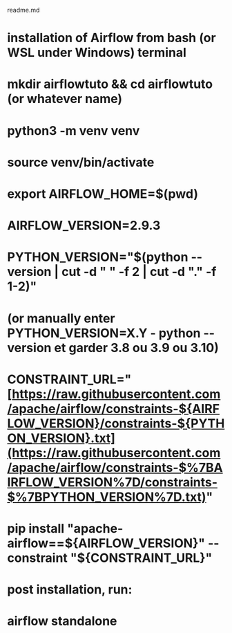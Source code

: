 readme.md

# installation of Airflow from bash (or WSL under Windows) terminal
# mkdir airflowtuto && cd airflowtuto (or whatever name)
# python3 -m venv venv
# source venv/bin/activate
# export AIRFLOW_HOME=$(pwd)
# AIRFLOW_VERSION=2.9.3
# PYTHON_VERSION="$(python --version | cut -d " " -f 2 | cut -d "." -f 1-2)"
# (or manually enter PYTHON_VERSION=X.Y - python -- version et garder 3.8 ou 3.9 ou 3.10)
# CONSTRAINT_URL="[https://raw.githubusercontent.com/apache/airflow/constraints-${AIRFLOW_VERSION}/constraints-${PYTHON_VERSION}.txt](https://raw.githubusercontent.com/apache/airflow/constraints-$%7BAIRFLOW_VERSION%7D/constraints-$%7BPYTHON_VERSION%7D.txt)"
# pip install "apache-airflow==${AIRFLOW_VERSION}" --constraint "${CONSTRAINT_URL}"

# post installation, run:
# airflow standalone
